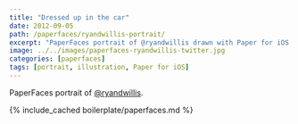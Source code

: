 ```yaml
---
title: "Dressed up in the car"
date: 2012-09-05
path: /paperfaces/ryandwillis-portrait/
excerpt: "PaperFaces portrait of @ryandwillis drawn with Paper for iOS on an iPad."
image: ../../images/paperfaces-ryandwillis-twitter.jpg
categories: [paperfaces]
tags: [portrait, illustration, Paper for iOS]
---
```


PaperFaces portrait of [@ryandwillis](https://twitter.com/ryandwillis).

{% include_cached boilerplate/paperfaces.md %}
